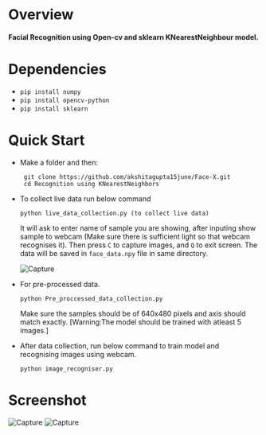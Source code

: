 # Overview
#### Facial Recognition using Open-cv and sklearn KNearestNeighbour model.
# Dependencies
- `pip install numpy`
- `pip install opencv-python`
- `pip install sklearn`
# Quick Start
- Make a folder and then:

       git clone https://github.com/akshitagupta15june/Face-X.git
       cd Recognition using KNearestNeighbors

- To collect live data run below command
       
      python live_data_collection.py (to collect live data)

  It will ask to enter name of sample you are showing, after inputing show sample to webcam (Make sure there is sufficient light so that webcam recognises it).
  Then press `C` to capture images, and `Q` to exit screen.
  The data will be saved in `face_data.npy` file in same directory.
  
  ![Capture](https://github.com/akshitagupta15june/Face-X/blob/master/Recognition-Algorithms/Recognition%20using%20KNearestNeighbors/images/Capture2.png)



- For pre-processed data.
      
      python Pre_proccessed_data_collection.py
  
  Make sure the samples should be of 640x480 pixels and axis should match exactly. [Warning:The model should be trained with atleast 5 images.]

- After data collection, run below command to train model and recognising images using webcam.
    
      python image_recogniser.py
      
 # Screenshot
![Capture](https://github.com/akshitagupta15june/Face-X/blob/master/Recognition-Algorithms/Recognition%20using%20KNearestNeighbors/images/Capture1.png)
![Capture](https://github.com/akshitagupta15june/Face-X/blob/master/Recognition-Algorithms/Recognition%20using%20KNearestNeighbors/images/Result.png)
